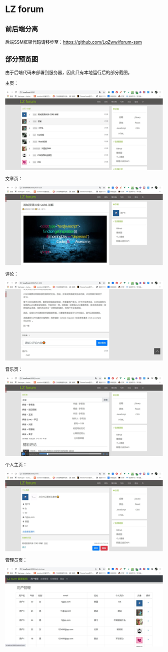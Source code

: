 # LZ forum

## 前后端分离

后端SSM框架代码请移步至：https://github.com/LqZww/forum-ssm

## 部分预览图

由于后端代码未部署到服务器，因此只有本地运行后的部分截图。

主页：

![主页](/preview/主页.jpg)

文章页：

![文章页](/preview/文章页.jpg)

评论：

![评论](/preview/评论.jpg)

音乐页：

![音乐页](/preview/音乐页.jpg)

个人主页：

![个人主页](/preview/个人主页.jpg)

管理员页：

![管理员页](/preview/管理员页.jpg)